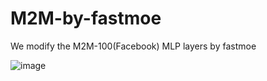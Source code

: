 # M2M-by-fastmoe

We modify the M2M-100(Facebook) MLP layers by fastmoe

![image](https://user-images.githubusercontent.com/44184184/123213473-9fa06900-d4f8-11eb-9c1a-48ba5d714887.png)
